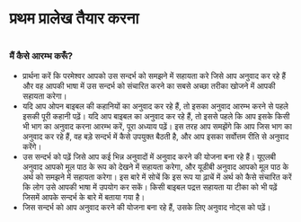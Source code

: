 # प्रथम प्रालेख तैयार करना

 #

### मैं कैसे आरम्भ करूँ?

* प्रार्थना करें कि परमेश्वर आपको उस सन्दर्भ को समझने में सहायता करे जिसे आप अनुवाद कर रहे हैं और वह आपकी भाषा में उस सन्दर्भ को संचारित करने का सबसे अच्छा तरीका खोजने में आपकी सहायता करेगा।
* यदि आप ओपन बाइबल की कहानियों का अनुवाद कर रहे हैं, तो इसका अनुवाद आरम्भ करने से पहले इसकी पूरी कहानी पढ़ें। यदि आप बाइबल का अनुवाद कर रहे हैं, तो इससे पहले कि आप इसके किसी भी भाग का अनुवाद करना आरम्भ करें, पूरा अध्याय पढ़ें। इस तरह आप समझेंगे कि आप जिस भाग का अनुवाद कर रहे हैं, वह बड़े सन्दर्भ में कैसे उपयुक्त बैठती है, और आप इसका सर्वोत्तम रीति से अनुवाद करेंगे।
* उस सन्दर्भ को पढ़ें जिसे आप कई भिन्न अनुवादों में अनुवाद करने की योजना बना रहे हैं। यूएलबी अनुवाद आपको मूल पाठ के रूप को देखने में सहायता करेगा, और यूडीबी अनुवाद आपको मूल पाठ के अर्थ को समझने में सहायता करेगा। इस बारे में सोचें कि इस रूप या ढ़ाचें में अर्थ को कैसे संचारित करें कि लोग उसे आपकी भाषा में उपयोग कर सकें। किसी बाइबल पद्रत्त सहायता या टीका को भी पढ़ें जिसमें आपके सन्दर्भ के बारे में बताया गया है।
* जिस सन्दर्भ को आप अनुवाद करने की योजना बना रहे हैं, उसके लिए अनुवाद नोट्स को पढ़ें।
